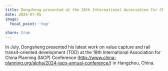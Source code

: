 ```yaml
---
title: Dongsheng presented at the 18th International Association for China Planning (IACP) Conference in Hangzhou
date: 2024-07-05
image:
  focal_point: 'top'

share: true
---
```


In July, Dongsheng presented his latest work on value capture and rail transit-oriented development (TOD) at the 18th International Association for China Planning (IACP) Conference (http://www.china-planning.org/alpha/2024-iacp-annual-conference/) in Hangzhou, China.